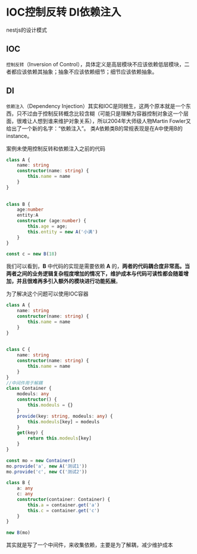 # IOC控制反转 DI依赖注入

nestjs的设计模式

## IOC

``控制反转``（Inversion of Control），具体定义是高层模块不应该依赖低层模块，二者都应该依赖其抽象；抽象不应该依赖细节；细节应该依赖抽象。

## DI

``依赖注入``（Dependency Injection）其实和IOC是同根生，这两个原本就是一个东西，只不过由于控制反转概念比较含糊（可能只是理解为容器控制对象这一个层面，很难让人想到谁来维护对象关系），所以2004年大师级人物Martin Fowler又给出了一个新的名字：“依赖注入”。 类A依赖类B的常规表现是在A中使用B的instance。

案例未使用控制反转和依赖注入之前的代码

```ts
class A {
	name: string
	constructor(name: string) {
		this.name = name
	}
}
 
 
class B {
	age:number
	entity:A
	constructor (age:number) {
		this.age = age;
		this.entity = new A('小满')
	}
}
 
const c = new B(18)
```

我们可以看到，**B** 中代码的实现是需要依赖 **A** 的，**两者的代码耦合度非常高。当两者之间的业务逻辑复杂程度增加的情况下，维护成本与代码可读性都会随着增加，并且很难再多引入额外的模块进行功能拓展**。

为了解决这个问题可以使用IOC容器

```ts
class A {
	name: string
	constructor(name: string) {
		this.name = name
	}
}
 
 
class C {
	name: string
	constructor(name: string) {
		this.name = name
	}
}
//中间件用于解耦
class Container {
	modeuls: any
	constructor() {
		this.modeuls = {}
	}
	provide(key: string, modeuls: any) {
		this.modeuls[key] = modeuls
	}
	get(key) {
		return this.modeuls[key]
	}
}
 
const mo = new Container()
mo.provide('a', new A('测试1'))
mo.provide('c', new C('测试2'))
 
class B {
	a: any
	c: any
	constructor(container: Container) {
		this.a = container.get('a')
		this.c = container.get('c')
	}
}
 
new B(mo)
```

其实就是写了一个中间件，来收集依赖，主要是为了解耦，减少维护成本